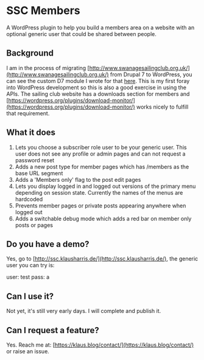 # SSC Members

A WordPress plugin to help you build a members area on a website with an optional generic user that could be shared between people.

## Background

I am in the process of migrating [http://www.swanagesailingclub.org.uk/](http://www.swanagesailingclub.org.uk/) from Drupal 7 to WordPress, you can see the custom D7 module I wrote for that [here](https://github.com/klasharr/php-drupal7-ssc). This is my first foray into WordPress development so this is also a good exercise in using the APIs. The sailing club website has a downloads section for members and [https://wordpress.org/plugins/download-monitor/](https://wordpress.org/plugins/download-monitor/) works nicely to fulfill that requirement.

## What it does

1. Lets you choose a subscriber role user to be your generic user. This user does not see any profile or admin pages and can not request a password reset
2. Adds a new post type for member pages which has /members as the base URL segment
3. Adds a 'Members only' flag to the post edit pages
4. Lets you display logged in and logged out versions of the primary menu depending on session state. Currently the names of the menus are hardcoded
5. Prevents member pages or private posts appearing anywhere when logged out
6. Adds a switchable debug mode which adds a red bar on member only posts or pages

## Do you have a demo?

Yes, go to [http://ssc.klausharris.de/](http://ssc.klausharris.de/), the generic user you can try is:

user: test
pass: a

## Can I use it?

Not yet, it's still very early days. I will complete and publish it.

## Can I request a feature?

Yes. Reach me at: [https://klaus.blog/contact/](https://klaus.blog/contact/) or raise an issue.